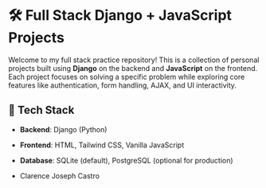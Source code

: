 # 🛠️ Full Stack Django + JavaScript Projects

Welcome to my full stack practice repository! This is a collection of personal projects built using **Django** on the backend and **JavaScript** on the frontend. Each project focuses on solving a specific problem while exploring core features like authentication, form handling, AJAX, and UI interactivity.

## 🚀 Tech Stack

- **Backend**: Django (Python)
- **Frontend**: HTML, Tailwind CSS, Vanilla JavaScript
- **Database**: SQLite (default), PostgreSQL (optional for production)

- Clarence Joseph Castro

